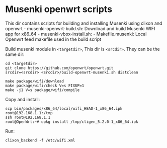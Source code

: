 # Musenki openwrt scripts

This dir contains scripts for building and installing Musenki using clixon and openwrt
     - musenki-openwrt-build.sh: Download and build Musenki WIFI app for x86_64
     - musenki-vbox-install.sh: 
     - Makefile.musenki: Local Openwrt feed makefile used in the build script

Build musenki module in `<targetdir>`, This dir is `<srcdir>`. They can be the same dir:
```
cd <targetdir>
git clone https://github.com/openwrt/openwrt.git
srcdir=<srcdir> <srcdir>/build-openwrt-musenki.sh distclean

make package/wifi/download
make package/wifi/check V=s FIXUP=1
make -j1 V=s package/wifi/compile
```

Copy and install:
```
scp bin/packages/x86_64/local/wifi_HEAD-1_x86_64.ipk root@192.168.1.1:/tmp
ssh root@192.168.1.1
root@OpenWrt:~# opkg install /tmp/cligen_5.2.0-1_x86_64.ipk
```

Run:
```
clixon_backend -f /etc/wifi.xml
```
